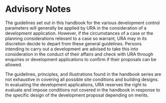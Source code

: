 # Advisory Notes

The guidelines set out in this handbook for the various development control parameters will generally be applied by URA in the consideration of a development application. However, if the circumstances of a case or the planning considerations relevant to a case so warrant, URA may in its discretion decide to depart from these general guidelines. Persons intending to carry out a development are advised to take this into consideration in the conduct of their affairs and check with URA through enquiries or development applications to confirm if their proposals can be allowed.

The guidelines, principles, and illustrations found in the handbook series are not exhaustive in covering all possible site conditions and building designs. In evaluating the development applications, URA reserves the right to evaluate and impose conditions not covered in the handbook in response to the specific design of the development proposal depending on merits.
